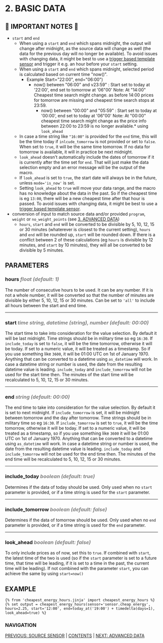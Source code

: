 # 2. BASIC DATA

## 🚨 IMPORTANT NOTES 🚨

* `start` and `end`
  * When using a `start` and `end` which spans midnight, the output will change after midnight, as the source data will change as well (the data for the previous day will no longer be available). To avoid issues with changing data, it might be best to use a [trigger based template sensor](https://www.home-assistant.io/integrations/template/#trigger-based-template-binary-sensors-buttons-images-numbers-selects-and-sensors) and trigger it e.g. an hour before your `start` setting.
  * When using a `start` and `end` which spans midnight, selected period is calculated based on current time "now()".	
    + Example Start="22:00", end="06:00")
    	- now() between "06:00" and v23:59" : Start set to today at '22:00', end set to tomorrow at '06"00'
	  Note: At "14:00" Cheapest time search might change. as before 14:00 prices for tomorrow are missing and cheapest time search stops at 23:59.
    		- now() between "00:00" and "05:59" : Start set to today at '00:00', end set to today at '06"00'
	  	  Note: At "00:00" cheapest time search might change as the price info between 22:00 to 23:59 is no longer available.* using `look_ahead`
  * In case a time string like `"16:00"` is provided for the `end` time, this will be the time today if `inlcude_tomorrow` is not provided or set to `false`. When set to `true`, it will be the same time tomorrow. If no data for tomorrow is available, it will in practice be next midnight.
  * `look_ahead` doesn't automatically include the dates of tomorrow if it is currently after the time set for `end`. That will just make the data selection empty and an error message will be the output of the macro.
  * If `look_ahead` is set to `true`, the start date will always be in the future, unless `mode='is_now'` is set.
  * Setting `look_ahead` to `true` will move your data range, and the macro has no knowledge about the data in the past. So if the cheapest time is eg `13:00`, there will be a new cheapest time after that hour is passed. To avoid issues with changing data, it might be best to use a [trigger based template sensor](https://www.home-assistant.io/integrations/template/#trigger-based-template-binary-sensors-buttons-images-numbers-selects-and-sensors).
* conversion of input to match source data and/or provided `program`, `weight` or `no_weight_points` (see [3. ADVANCED DATA](./3-advanced_data.md))
  * `hours`, `start` and `end` will be converted to be divisible by 5, 10, 12, 15 or 30 minutes (whaterever is closest to the current setting), `hours` and `end` will be rounded up, `start` will be rounded down. If there is a conflict between 2 of these calculations (eg `hours` is divisible by 12 minutes, and `start` by 10 minutes), they will all be converted to be divisible by 5 minutes.

## PARAMETERS

### **hours** <span style="color:grey">_float (default: 1)_</span>
The number of consecutive hours to be used. It can be any number. If it is not a whole number, it will be converted so that the number of minutes are divisible by either 5, 10, 12, 15 or 30 minutes. Can be set to `'all'` to include all hours between the start and end time.
***
### **start** <span style="color:grey">_time string, datetime (string), number (default: 00:00)_</span>
The start time to take into consideration for the value selection. By default it will be last midnight.
Time strings should be in military time so eg `16:30`. If `include_today` is set to `false`, it will be the time tomorrow, otherwise it will be today. If set to a numeric value, it will be treated as a timestamp. So if you use something like `3600`, it will be 01:00 UTC on 1st of January 1970. Anything that can be converted to a datetime using `as_datetime` will work. In case a datetime string or number is used, the date from the resulting datetime value is leading. `include_today` and `include_tomorrow` will not be used for the start time then. The minutes of the start time will be recalculated to 5, 10, 12, 15 or 30 minutes.
***
### **end** <span style="color:grey">_string (default: 00:00)_</span>
The end time to take into consideration for the value selection. By default it is set to next midnight. If `include_tomorrow` is set, it will be midnight between tomorrow and the day after tomorrow.
Time strings should be in military time so eg `16:30`. If `include_tomorrow` is set to `true`, it will be the time tomorrow, otherwise it will be today. If set to a numeric value, it will be treated as a timestamp, so if you use something like `3600` it will be 01:00 UTC on 1st of January 1970. Anything that can be converted to a datetime using `as_datetime` will work. In case a datetime string or number is used, the date from the resulting datetime value is leading. `include_today` and `include_tomorrow` will not be used for the end time then. The minutes of the end time will be recalculated to 5, 10, 12, 15 or 30 minutes.
***
### **include_today** <span style="color:grey">_boolean (default: true)_</span>
Determines if the data of today should be used. Only used when no `start` parameter is provided, or if a time string is used for the `start` parameter.
***
### **include_tomorrow** <span style="color:grey">_boolean (default: false)_</span>
Determines if the data of tomorrow should be used. Only used when no `end` parameter is provided, or if a time string is used for the `end` parameter.
***
### **look_ahead** <span style="color:grey">_boolean (default: false)_</span>
To only include prices as of now, set this to `true`. If combined with `start`, the latest time of the two is used (so if the `start` parameter is set to a future time, that time will be leading, if it is set to a time in the past, the current time will be leading). If not combined with the parameter `start`, you can achieve the same by using `start=now()`

## EXAMPLE

```jinja
{% from 'cheapest_energy_hours.jinja' import cheapest_energy_hours %}
{% set output = cheapest_energy_hours(sensor='sensor.cheap_energy', hours=2.25, start='12:00', end=today_at('19:00') + timedelta(days=1), look_ahead=true) %}
```

### NAVIGATION
[PREVIOUS: SOURCE SENSOR](./1-source_sensor.md) | [CONTENTS](0-how-to.md) | [NEXT: ADVANCED DATA](./3-advanced_data.md)
